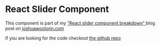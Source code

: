  <h1 className="text-5xl">React Slider Component</h1>
<p className="text-xl">
This component is part of my
<a href="https://www.joshuawootonn.com/react-slider-component" className="font-bold underline text-purple">
   "React slider component breakdown"
</a>
blog post on
<a href="https://www.joshuawootonn.com/" className="font-bold underline text-purple">joshuawootonn.com</a>

If you are looking for the code checkout <a href="https://github.com/joshuawootonn/react-slider-component" className="font-bold underline text-purple">the github repo</a>

</p>
